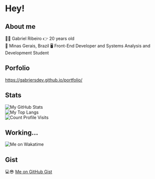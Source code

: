 # Hey!

## <b>About me</b>

🙋‍♂️ Gabriel Ribeiro
👉 20 years old  
📍 Minas Gerais, Brazil
🖥️ Front-End Developer and Systems Analysis and Development Student

## Porfolio
<https://gabriersdev.github.io/portfolio/>

## Stats

![My GitHub Stats](https://github-readme-stats.vercel.app/api?username=gabriersdev&show_icons=true&theme=dark)  
![My Top Langs](https://github-readme-stats.vercel.app/api/top-langs/?username=gabriersdev&layout=compact&theme=dark)  
![Count Profile Visits](https://komarev.com/ghpvc/?username=gabriersdev&color=brightgreen&style=for-the-badge&label=VISITAS)

## Working...

![Me on Wakatime](https://github-readme-stats.vercel.app/api/wakatime?username=gabriersdev&theme=dark&display_format=time&layout=compact)

## Gist

💻😎 [Me on GitHub Gist](https://gist.github.com/gabriersdev)
